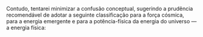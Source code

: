 ﻿Contudo, tentarei minimizar a confusão conceptual, sugerindo a prudência recomendável de adotar a seguinte classificação para a força cósmica, para a energia emergente e para a potência-física da energia do universo — a energia física: